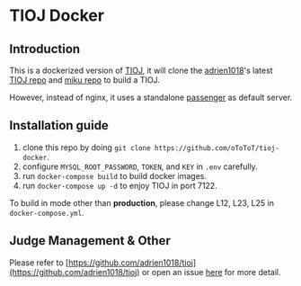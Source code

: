 # TIOJ Docker #

## Introduction ##

This is a dockerized version of [TIOJ](https://tioj.infor.org/), it will clone the [adrien1018](https://github.com/adrien1018)'s latest [TIOJ repo](https://github.com/adrien1018/tioj) and [miku repo](https://github.com/adrien1018/miku) to build a TIOJ.

However, instead of nginx, it uses a standalone [passenger](https://github.com/phusion/passenger) as default server.

## Installation guide ##

1. clone this repo by doing `git clone https://github.com/oToToT/tioj-docker`.
2. configure `MYSQL_ROOT_PASSWORD`, `TOKEN`, and `KEY` in `.env` carefully.
3. run `docker-compose build` to build docker images.
4. run `docker-compose up -d` to enjoy TIOJ in port 7122.

To build in mode other than **production**, please change L12, L23, L25 in `docker-compose.yml`. 

## Judge Management & Other ##

Please refer to [https://github.com/adrien1018/tioj](https://github.com/adrien1018/tioj) or open an issue [here](https://github.com/ototot/judgegirl-scoreboard/issues) for more detail.

